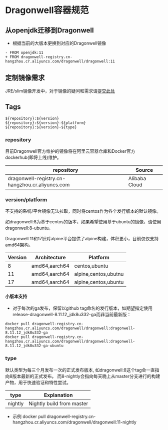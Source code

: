 # Dragonwell容器规范

## 从openjdk迁移到Dragonwell
- 根据当前的大版本更换到对应的Dragonwell镜像
```
- FROM openjdk:11
+ FROM dragonwell-registry.cn-hangzhou.cr.aliyuncs.com/dragonwell/dragonwell:11
```
## 定制镜像需求
JRE/slim镜像开发中，对于镜像的疑问和需求请[提交此处](https://github.com/dragonwell-releng/dragonwell-containers/issues)


## Tags
```
${repository}:${version}
${repository}:${version}-${platform}
${repository}:${version}-${type}
```

### repository
目前Dragonwell官方维护的镜像将在阿里云容器仓库和Docker官方dockerhub(即将上线)维护。

| repository | Source |
|------------|--------|
| dragonwell-registry.cn-hangzhou.cr.aliyuncs.com|Alibaba Cloud|

### version/platform
不支持的系统/平台镜像无法拉取，同时将centos作为各个发行版本的默认镜像。

如dragonwell:8为基于centos的版本，如果希望使用基于ubuntu的镜像，请使用dragonwell:8-ubuntu。

Dragonwell 11和17针对alpine平台提供了alpine构建，体积更小，目前仅仅支持amd64架构。

| Version | Architecture  | Platform             |
|---------|---------------|----------------------|
| 8       | amd64,aarch64 | centos,ubuntu |
| 11      | amd64,aarch64 | alpine,centos,ubutnu |
| 17      | amd64,aarch64 | alpine,centos,ubuntu |

#### 小版本支持
- 对于每次的ga发布，保留以github tag命名的发行版本，如期望指定使用release-dragonwell-8.11.12_jdk8u332-ga而非当前最新版：
```
docker pull dragonwell-registry.cn-hangzhou.cr.aliyuncs.com/dragonwell/dragonwell:dragonwell-8.11.12_jdk8u332-ga
docker pull dragonwell-registry.cn-hangzhou.cr.aliyuncs.com/dragonwell/dragonwell:dragonwell-8.11.12_jdk8u332-ga-ubuntu
```


### type
默认类型为每三个月发布一次的正式发布版本, 如dragonwell:8这个tag会一直指向8版本最新的正式发布。
而8-nightly会指向每天晚上从master分支进行的构建产物，用于快速验证和特性尝试。

| type   | Explanation |
|-----|-----|
| nightly | Nightly build from master | 

- 示例
  docker pull dragonwell-registry.cn-hangzhou.cr.aliyuncs.com/dragonwell/dragonwell:11-nightly


